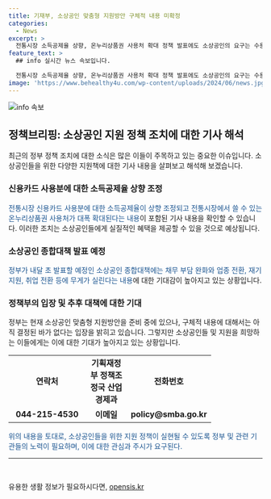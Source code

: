 ```yaml
---
title: 기재부, 소상공인 맞춤형 지원방안 구체적 내용 미확정
categories:
  - News
excerpt: >
  전통시장 소득공제율 상향, 온누리상품권 사용처 확대 정책 발표에도 소상공인의 요구는 수용되지 않았다. 다만, 경기부양을 위한 내달 소상공인 종합대책에는 채무 부담 완화와 업종 전환, 재기 지원, 취업 전환 등이 포함될 예정이라고 한다. 하지만 구체적 내용은 아직 결정되지 않았으니 신중한 보도가 필요하다.
feature_text: >
  ## info 실시간 뉴스 속보입니다.

  전통시장 소득공제율 상향, 온누리상품권 사용처 확대 정책 발표에도 소상공인의 요구는 수용되지 않았다. 다만, 경기부양을 위한 내달 소상공인 종합대책에는 채무 부담 완화와 업종 전환, 재기 지원, 취업 전환 등이 포함될 예정이라고 한다. 하지만 구체적 내용은 아직 결정되지 않았으니 신중한 보도가 필요하다.
image: 'https://www.behealthy4u.com/wp-content/uploads/2024/06/news.jpg'
---
```


<p><img src="https://www.behealthy4u.com/wp-content/uploads/2024/06/news.jpg" alt="info 속보" /></p>

<h2 data-ke-size="size26">정책브리핑: 소상공인 지원 정책 조치에 대한 기사 해석</h2>

<p>최근의 정부 정책 조치에 대한 소식은 많은 이들이 주목하고 있는 중요한 이슈입니다. 소상공인들을 위한 다양한 지원책에 대한 기사 내용을 살펴보고 해석해 보겠습니다.</p>

<h3>신용카드 사용분에 대한 소득공제율 상향 조정</h3>

<p><span style="color: #1a5490;">전통시장 신용카드 사용분에 대한 소득공제율이 상향 조정되고 전통시장에서 쓸 수 있는 온누리상품권 사용처가 대폭 확대된다는 내용</span>이 포함된 기사 내용을 확인할 수 있습니다. 이러한 조치는 소상공인들에게 실질적인 혜택을 제공할 수 있을 것으로 예상됩니다.</p>

<h3>소상공인 종합대책 발표 예정</h3>

<p><span style="color: #1a5490;">정부가 내달 초 발표할 예정인 소상공인 종합대책에는 채무 부담 완화와 업종 전환, 재기 지원, 취업 전환 등에 무게가 실린다는 내용</span>에 대한 기대감이 높아지고 있는 상황입니다.</p>

<h3>정책부의 입장 및 추후 대책에 대한 기대</h3>

<p>정부는 현재 소상공인 맞춤형 지원방안을 준비 중에 있으나, 구체적 내용에 대해서는 아직 결정된 바가 없다는 입장을 밝히고 있습니다. 그렇지만 소상공인들 및 지원을 희망하는 이들에게는 이에 대한 기대가 높아지고 있는 상황입니다.</p>

<table>
  <colgroup>
    <col width="154" style="width: 115pt;" />
    <col width="81" style="width: 61pt;" />
    <col width="95" style="width: 71pt;" />
  </colgroup>
  <tbody>
    <tr>
      <td style="text-align: center; height: 17px;"><b>연락처</b></td>
      <td style="text-align: center; height: 17px;"><b>기획재정부 정책조정국 산업경제과</b></td>
      <td style="text-align: center; height: 17px;"><b>전화번호</b></td>
    </tr>
    <tr>
      <td style="text-align: center; height: 17px;"><b>044-215-4530</b></td>
      <td style="text-align: center; height: 17px;"><b>이메일</b></td>
      <td style="text-align: center; height: 17px;"><b>policy@smba.go.kr</b></td>
    </tr>
  </tbody>
</table>

<p><span style="color: #1a5490;">위의 내용을 토대로, 소상공인들을 위한 지원 정책이 실현될 수 있도록 정부 및 관련 기관들의 노력이 필요하며, 이에 대한 관심과 주시가 요구된다.</span></p>

<hr>

<p data-ke-size="size16">&nbsp;</p>
유용한 생활 정보가 필요하시다면, <a href="https://opensis.kr" rel="dofollow">opensis.kr</a>


